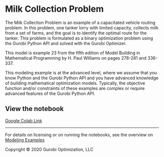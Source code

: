 # Milk Collection Problem

The Milk Collection Problem is an example of a capacitated vehicle routing problem. In this problem, one tanker 
lorry with limited capacity, collects milk from a set of farms, and the goal is to identify the optimal route 
for the tanker. This problem is formulated as a binary optimization problem using the Gurobi Python API and solved 
with the Gurobi Optimizer.

This model is example 23 from the fifth edition of Model Building in Mathematical Programming by H. Paul Williams 
on pages 278-281 and 336-337.

This modeling example is at the advanced level, where we assume that you know Python and the Gurobi Python API 
and you have  advanced knowledge of building mathematical optimization models. Typically, the objective function 
and/or constraints of these examples are complex or require advanced features of the Gurobi Python API.


## View the notebook

[Google Colab Link](https://colab.research.google.com/github/Gurobi/modeling-examples/blob/master/milk_collection/milk_collection_gcl.ipynb)

----
For details on licensing or on running the notebooks, see the overview on [Modeling Examples](../)


Copyright © 2020 Gurobi Optimization, LLC

